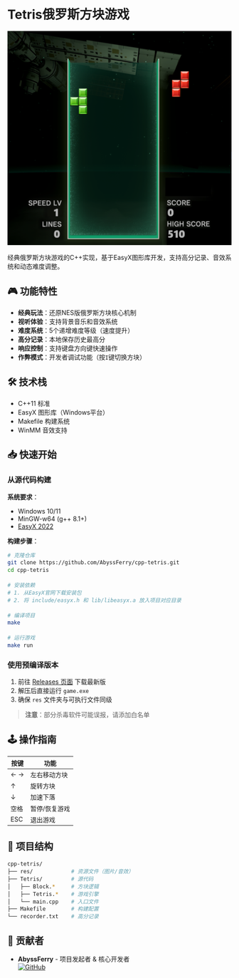 # Tetris俄罗斯方块游戏

![alt text](res/screenshot.png)

经典俄罗斯方块游戏的C++实现，基于EasyX图形库开发，支持高分记录、音效系统和动态难度调整。

## 🎮 功能特性

- ​**​经典玩法​**​：还原NES版俄罗斯方块核心机制
- ​**​视听体验​**​：支持背景音乐和音效系统
- ​**​难度系统​**​：5个递增难度等级（速度提升）
- ​**​高分记录​**​：本地保存历史最高分
- ​**​响应控制​**​：支持键盘方向键快速操作
- ​**​作弊模式​**​：开发者调试功能（按`I`键切换方块）

## 🛠️ 技术栈

- C++11 标准
- EasyX 图形库（Windows平台）
- Makefile 构建系统
- WinMM 音效支持

## 📥 快速开始

### 从源代码构建

​**​系统要求​**​：
- Windows 10/11
- MinGW-w64 (g++ 8.1+)
- [EasyX 2022](https://easyx.cn)

​**​构建步骤​**​：
```bash
# 克隆仓库
git clone https://github.com/AbyssFerry/cpp-tetris.git
cd cpp-tetris

# 安装依赖
# 1. 从EasyX官网下载安装包
# 2. 将 include/easyx.h 和 lib/libeasyx.a 放入项目对应目录

# 编译项目
make

# 运行游戏
make run
```

### 使用预编译版本

1. 前往 [Releases 页面](https://github.com/AbyssFerry/cpp-tetris/releases) 下载最新版
2. 解压后直接运行 `game.exe`
3. 确保 `res` 文件夹与可执行文件同级

> ​**​注意​**​：部分杀毒软件可能误报，请添加白名单

## 🕹️ 操作指南

| 按键       | 功能                |
|------------|--------------------|
| ← →        | 左右移动方块        |
| ↑          | 旋转方块            |
| ↓          | 加速下落            |
| 空格       | 暂停/恢复游戏       |
| ESC        | 退出游戏            |

## 📁 项目结构

```bash
cpp-tetris/
├── res/            # 资源文件（图片/音效）
├── Tetris/         # 源代码
│   ├── Block.*     # 方块逻辑
│   ├── Tetris.*    # 游戏引擎
│   └── main.cpp    # 入口文件
├── Makefile        # 构建配置
└── recorder.txt    # 高分记录
```

## 👥 贡献者

- ​**​AbyssFerry​**​ - 项目发起者 & 核心开发者  
  [![GitHub](https://img.shields.io/badge/GitHub-@AbyssFerry-blue)](https://github.com/AbyssFerry)
